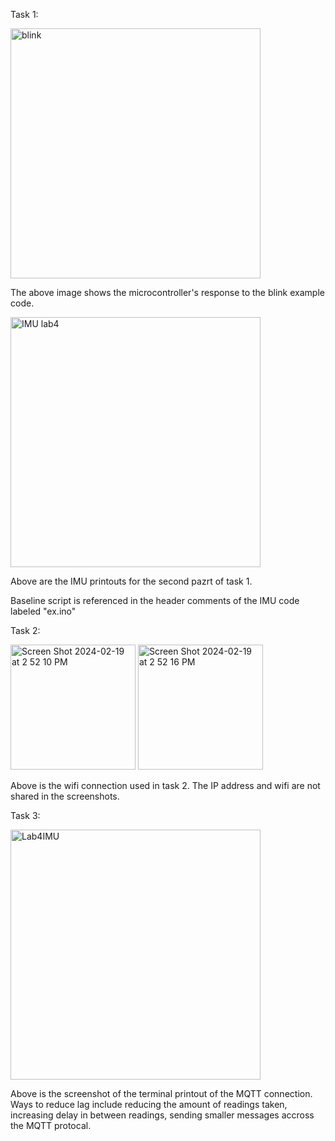Task 1:

<img width="400" alt="blink" src="https://github.com/IanCWells/180DA-WarmUp/assets/97809757/d0092ca4-f91f-4276-99ea-f6172b49e411">

The above image shows the microcontroller's response to the blink example code. 

<img width="400" alt="IMU lab4" src="https://github.com/IanCWells/180DA-WarmUp/assets/97809757/e69f5386-161b-47b0-a678-d1757531d199">

Above are the IMU printouts for the second pazrt of task 1. 

Baseline script is referenced in the header comments of the IMU code labeled "ex.ino"

Task 2:

<img width="200" alt="Screen Shot 2024-02-19 at 2 52 10 PM" src="https://github.com/IanCWells/180DA-WarmUp/assets/97809757/45073cc6-55da-4557-b1c1-8255a2d61924">

<img width="200" alt="Screen Shot 2024-02-19 at 2 52 16 PM" src="https://github.com/IanCWells/180DA-WarmUp/assets/97809757/d5ec1c07-625b-4662-acb8-2250e6b98ff3">

Above is the wifi connection used in task 2.  The IP address and wifi are not shared in the screenshots. 

Task 3:

<img width="400" alt="Lab4IMU" src="https://github.com/IanCWells/180DA-WarmUp/assets/97809757/48863919-d3e1-464d-a7df-d9e07df7be7c">

Above is the screenshot of the terminal printout of the MQTT connection.  
Ways to reduce lag include reducing the amount of readings taken, increasing delay in between readings, sending smaller messages accross the MQTT protocal.  




